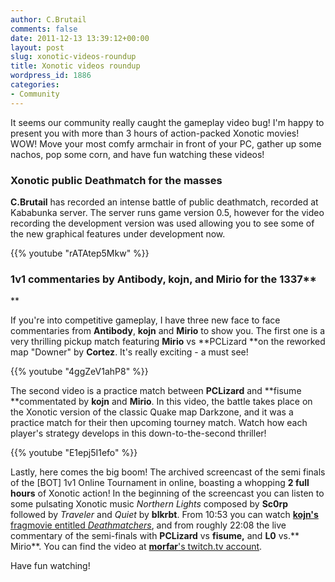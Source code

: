 ```yaml
---
author: C.Brutail
comments: false
date: 2011-12-13 13:39:12+00:00
layout: post
slug: xonotic-videos-roundup
title: Xonotic videos roundup
wordpress_id: 1886
categories:
- Community
---
```


It seems our community really caught the gameplay video bug! I'm happy to present you with more than 3 hours of action-packed Xonotic movies! WOW! Move your most comfy armchair in front of your PC, gather up some nachos, pop some corn, and have fun watching these videos!

### Xonotic public Deathmatch for the masses

**C.Brutail** has recorded an intense battle of public deathmatch, recorded at Kababunka server. The server runs game version 0.5, however for the video recording the development version was used allowing you to see some of the new graphical features under development now.

{{% youtube "rATAtep5Mkw" %}}

### 1v1 commentaries by Antibody, kojn, and Mirio for the 1337**
**

If you're into competitive gameplay, I have three new face to face commentaries from **Antibody**, **kojn** and **Mirio** to show you. The first one is a very thrilling pickup match featuring **Mirio** vs **PCLizard **on the reworked map "Downer" by **Cortez**. It's really exciting - a must see!

{{% youtube "4ggZeV1ahP8" %}}

The second video is a practice match between **PCLizard** and **fisume **commentated by **kojn** and **Mirio**. In this video, the battle takes place on the Xonotic version of the classic Quake map Darkzone, and it was a practice match for their then upcoming tourney match. Watch how each player's strategy develops in this down-to-the-second thriller!

{{% youtube "E1epj5I1efo" %}}

Lastly, here comes the big boom! The archived screencast of the semi finals of the [BOT] 1v1 Online Tournament in online, boasting a whopping **2 full hours** of Xonotic action! In the beginning of the screencast you can listen to some pulsating Xonotic music _Northern Lights_ composed by **Sc0rp** followed by _Traveler_ and _Quiet_ by **blkrbt**. From 10:53 you can watch [**kojn's** fragmovie entitled _Deathmatchers_](http://www.xonotic.org/2011/11/deathmatchers-the-movie/), and from roughly 22:08 the live commentary of the semi-finals with **PCLizard** vs **fisume,** and **L0** vs.** Mirio**. You can find the video at [**morfar**'s twitch.tv account](http://en.twitch.tv/morfah/b/302150054).

Have fun watching!

